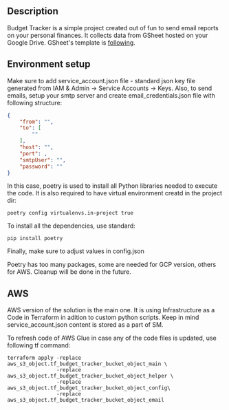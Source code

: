 ## Description

Budget Tracker is a simple project created out of fun to send email reports on your personal finances. It collects data from GSheet hosted on your Google Drive. GSheet's template is [following](https://docs.google.com/spreadsheets/d/19QmyL81UbqdCaX4Xi77h8M2GM_s9AWMgcfalyqxrAhA/edit?usp=drive_link).

## Environment setup

Make sure to add service_account.json file - standard json key file generated from IAM & Admin -> Service Accounts -> Keys. Also, to send emails, setup your smtp server and create email_credentials.json file with following structure:

```json
{
    "from": "",
    "to": [
        ""
    ],
    "host": "",
    "port": ,
    "smtpUser": "",
    "password": ""
}
```

In this case, poetry is used to install all Python libraries needed to execute the code. It is also required to have virtual environment creatd in the project dir:

`poetry config virtualenvs.in-project true `

To install all the dependencies, use standard:

`pip install poetry `

Finally, make sure to adjust values in config.json


Poetry has too many packages, some are needed for GCP version, others for AWS. Cleanup will be done in the future.


## AWS 

AWS version of the solution is the main one. It is using Infrastructure as a Code in Terraform in adition to custom python scripts. Keep in mind service_account.json content is stored as a part of SM.

To refresh code of AWS Glue in case any of the code files is updated, use following tf command:

```
terraform apply -replace aws_s3_object.tf_budget_tracker_bucket_object_main \
                -replace aws_s3_object.tf_budget_tracker_bucket_object_helper \
                -replace aws_s3_object.tf_budget_tracker_bucket_object_config\
                -replace aws_s3_object.tf_budget_tracker_bucket_object_email

```

